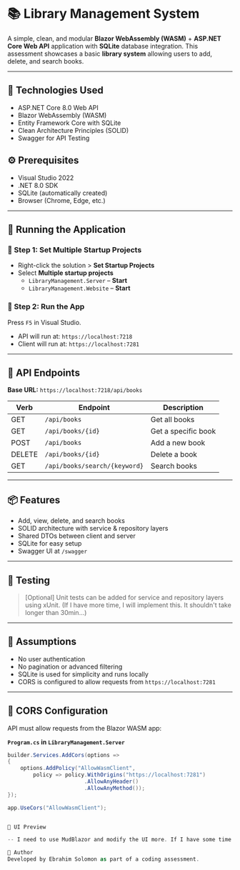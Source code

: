 ﻿# 📚 Library Management System

A simple, clean, and modular **Blazor WebAssembly (WASM)** + **ASP.NET Core Web API** application with **SQLite** database integration. This assessment showcases a basic **library system** allowing users to add, delete, and search books.

---

## 🚀 Technologies Used

- ASP.NET Core 8.0 Web API
- Blazor WebAssembly (WASM)
- Entity Framework Core with SQLite
- Clean Architecture Principles (SOLID)
- Swagger for API Testing

## ⚙️ Prerequisites

- Visual Studio 2022
- .NET 8.0 SDK
- SQLite (automatically created)
- Browser (Chrome, Edge, etc.)

---

## 🚀 Running the Application

### 🔧 Step 1: Set Multiple Startup Projects

- Right-click the solution > **Set Startup Projects**
- Select **Multiple startup projects**
  - `LibraryManagement.Server` – **Start**
  - `LibraryManagement.Website` – **Start**

### 🔧 Step 2: Run the App

Press `F5` in Visual Studio.

- API will run at: `https://localhost:7218`
- Client will run at: `https://localhost:7281`

---

## 🔄 API Endpoints

**Base URL:** `https://localhost:7218/api/books`

| Verb   | Endpoint            | Description             |
|--------|---------------------|-------------------------|
| GET    | `/api/books`        | Get all books           |
| GET    | `/api/books/{id}`   | Get a specific book     |
| POST   | `/api/books`        | Add a new book          |
| DELETE | `/api/books/{id}`   | Delete a book           |
| GET    | `/api/books/search/{keyword}` | Search books |

---

## 📦 Features

- Add, view, delete, and search books
- SOLID architecture with service & repository layers
- Shared DTOs between client and server
- SQLite for easy setup
- Swagger UI at `/swagger`

---

## 🧪 Testing

> [Optional] Unit tests can be added for service and repository layers using xUnit.
(If I have more time, I will implement this. It shouldn't take longer than 30min...)

---

## 📌 Assumptions

- No user authentication
- No pagination or advanced filtering
- SQLite is used for simplicity and runs locally
- CORS is configured to allow requests from `https://localhost:7281`

---

## 🔐 CORS Configuration

API must allow requests from the Blazor WASM app:

**`Program.cs` in `LibraryManagement.Server`**
```csharp
builder.Services.AddCors(options =>
{
    options.AddPolicy("AllowWasmClient",
        policy => policy.WithOrigins("https://localhost:7281")
                        .AllowAnyHeader()
                        .AllowAnyMethod());
});

app.UseCors("AllowWasmClient");


📸 UI Preview

-- I need to use MudBlazor and modify the UI more. If I have some time after today I will make some UI mods!

🙌 Author
Developed by Ebrahim Solomon as part of a coding assessment.